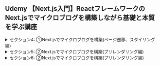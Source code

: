 ## Udemy 【Next.js入門】ReactフレームワークのNext.jsでマイクロブログを構築しながら基礎と本質を学ぶ講座

<details>
<summary>セクション4: ①Next.jsでマイクロブログを構築(ページ遷移、スタイリング編)</summary>

| NO | 内容 |
| ---- | ---- |
| 13. | はじめに：完成品デモ |
| 14. | Next.jsにおけるホットリローディングを体感しよう |
| 15. | pagesフォルダでルーティング設定をしてみよう |
| 16. | Linkコンポーネントでページ遷移をしてみよう |
| 17. | 静的な画像ファイルの取り扱いについて |
| 18. | Headコンポーネントと使ってメタデータを追記しよう |
| 19. | 複数ページに共通して使えるレイアウトコンポーネントを作成してみよう |
| 20. | Next.jsにおけるcssスタイリング適用方法を学ぼう |
| 21. | タイポグラフィに関するcssモジュールを用意しよう |
| 22. | _app.jsにグローバルスタイリングを適用させてみよう |
| 23. | トップページのレイアウトを更新しよう |
| 24. | トップページのスタイリングを調整しよう |
</details>

<details>
<summary>セクション5: ②Next.jsでマイクロブログを構築(プリレンダリング編)</summary>

| NO | 内容 |
| ---- | ---- |
| 25. | はじめに |
| 26. | Next.jsでプリレンダリングを実感してみよう |
| 27. | ブログ投稿用データを準備しよう |
| 28. | マークダウン解析のためにライブラリを作成しよう |
| 29. | getStaticPropsでSSGを実装してみよう |
| 30. | propsで受け取った静的データをmap関数で出力して表示しよう |
| 31. | getServerSidePropsの書き方も知っておこう |
</details>

<details>
<summary>セクション6: ②Next.jsでマイクロブログを構築(プリレンダリング編)</summary>

| NO | 内容 |
| ---- | ---- |
| 32. | はじめに |
| 33. | Next.jsにおける任意のURLを動的ルーティングとして設定する方法 |
| 34. | 各ブログファイル名(id)のオブジェクトを返す関数を作成しよう |
| 35. | getStaticPathsを実際に使ってみよう |
| 36. | 外部から一度だけデータを取得するSSGを実装しよう |
<!-- | 37. | ブログIDに応じた記事内容を返す関数を用意しよう |
| 38. | 実際にgetStaticPathsとgetStaticPropsを実感してみよう |
| 39. | ブログ記事のレイアウトを訂正しよう |
| 40. | フォールバックについて補足 |
| 41. | 41. 404 Not Foundページをカスタマイズしてみよう |
| 42. | ブログの細かい訂正をしよう(その１) |
| 43. | ブログの細かい訂正をしよう(その２) | -->
</details>


